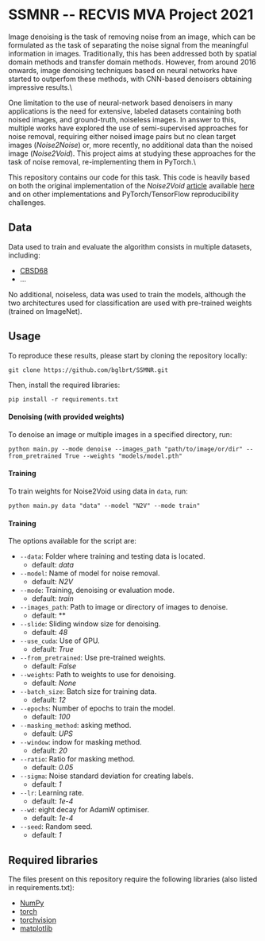 # SSMNR -- RECVIS MVA Project 2021

Image denoising is the task of removing noise from an image, which can be formulated as the task of separating the noise signal from the meaningful information in images. Traditionally, this has been addressed both by spatial domain methods and transfer domain methods. However, from around 2016 onwards, image denoising techniques based on neural networks have started to outperfom these methods, with CNN-based denoisers obtaining impressive results.\\

One limitation to the use of neural-network based denoisers in many applications is the need for extensive, labeled datasets containing both noised images, and ground-truth, noiseless images. In answer to this, multiple works have explored the use of semi-supervised approaches for noise removal, requiring either noised image pairs but no clean target images (*Noise2Noise*) or, more recently, no additional data than the noised image (*Noise2Void*). This project aims at studying these approaches for the task of noise removal, re-implementing them in PyTorch.\\

This repository contains our code for this task. This code is heavily based on both the original implementation of the *Noise2Void* [article](https://arxiv.org/abs/1811.10980) available [here](https://github.com/juglab/n2v) and on other implementations and PyTorch/TensorFlow reproducibility challenges.

## Data

Data used to train and evaluate the algorithm consists in multiple datasets, including:
- [CBSD68](https://github.com/clausmichele/CBSD68-dataset)
- ...

No additional, noiseless, data was used to train the models, although the two architectures used for classification are used with pre-trained weights (trained on ImageNet).

## Usage

To reproduce these results, please start by cloning the repository locally:

```
git clone https://github.com/bglbrt/SSMNR.git
```

Then, install the required libraries:

```
pip install -r requirements.txt
```

#### Denoising (with provided weights)

To denoise an image or multiple images in a specified directory, run:

```
python main.py --mode denoise --images_path "path/to/image/or/dir" --from_pretrained True --weights "models/model.pth"
```

#### Training

To train weights for Noise2Void using data in ``data``, run:

```
python main.py data "data" --model "N2V" --mode train"
```

#### Training

The options available for the script are:

  * `--data`:
    Folder where training and testing data is located.
    - default: *data*
  * `--model`:
    Name of model for noise removal.
    - default: *N2V*
  * `--mode`:
    Training, denoising or evaluation mode.
    - default: *train*    
  * `--images_path`:
    Path to image or directory of images to denoise.
    - default: **
  * `--slide`:
    Sliding window size for denoising.
    - default: *48*
  * `--use_cuda`:
    Use of GPU.
    - default: *True*
  * `--from_pretrained`:
    Use pre-trained weights.
    - default: *False*
  * `--weights`:
    Path to weights to use for denoising.
    - default: *None*
  * `--batch_size`:
    Batch size for training data.
    - default: *12*    
  * `--epochs`:
    Number of epochs to train the model.
    - default: *100*
  * `--masking_method`:
    asking method.
    - default: *UPS*
  * `--window`:
    indow for masking method.
    - default: *20*
  * `--ratio`:
    Ratio for masking method.
    - default: *0.05*
  * `--sigma`:
    Noise standard deviation for creating labels.
    - default: *1*
  * `--lr`:
    Learning rate.
    - default: *1e-4*
  * `--wd`:
    eight decay for AdamW optimiser.
    - default: *1e-4*    
  * `--seed`:
    Random seed.
    - default: *1*

## Required libraries

The files present on this repository require the following libraries (also listed in requirements.txt):
 - [NumPy](https://numpy.org)
 - [torch](https://pytorch.org)
 - [torchvision](https://pytorch.org/vision/stable/index.html)
 - [matplotlib](https://matplotlib.org)
